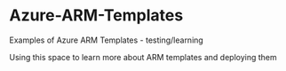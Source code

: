 # Azure-ARM-Templates
Examples of Azure ARM Templates - testing/learning

Using this space to learn more about ARM templates and deploying them
